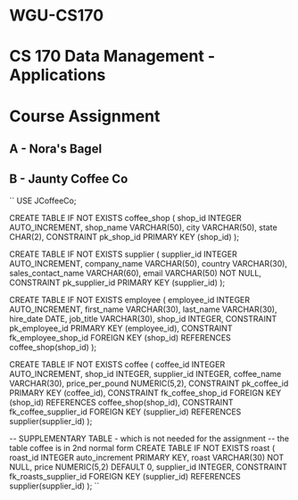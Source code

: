 # WGU-CS170
# CS 170 Data Management - Applications
# Course Assignment

## A - Nora's Bagel 

## B - Jaunty Coffee Co

``
USE JCoffeeCo;

CREATE TABLE IF NOT EXISTS coffee_shop (
	shop_id INTEGER AUTO_INCREMENT,
    shop_name VARCHAR(50),
    city VARCHAR(50),
    state CHAR(2),
    CONSTRAINT pk_shop_id PRIMARY KEY (shop_id)
);

CREATE TABLE IF NOT EXISTS supplier (
	supplier_id INTEGER AUTO_INCREMENT,
    company_name VARCHAR(50),
    country VARCHAR(30),
    sales_contact_name VARCHAR(60),
    email VARCHAR(50) NOT NULL,
    CONSTRAINT pk_supplier_id PRIMARY KEY (supplier_id)
);

CREATE TABLE IF NOT EXISTS employee (
	employee_id INTEGER AUTO_INCREMENT,
    first_name VARCHAR(30),
    last_name VARCHAR(30),
    hire_date DATE,
    job_title VARCHAR(30),
    shop_id INTEGER,
    CONSTRAINT pk_employee_id PRIMARY KEY (employee_id),
    CONSTRAINT fk_employee_shop_id FOREIGN KEY (shop_id) REFERENCES coffee_shop(shop_id)
);

CREATE TABLE IF NOT EXISTS coffee (
	coffee_id INTEGER AUTO_INCREMENT,
    shop_id INTEGER,
    supplier_id INTEGER,
    coffee_name VARCHAR(30),
    price_per_pound NUMERIC(5,2),
    CONSTRAINT pk_coffee_id PRIMARY KEY (coffee_id),
    CONSTRAINT fk_coffee_shop_id FOREIGN KEY (shop_id) REFERENCES coffee_shop(shop_id),
    CONSTRAINT fk_coffee_supplier_id FOREIGN KEY (supplier_id) REFERENCES supplier(supplier_id)
);

-- SUPPLEMENTARY TABLE - which is not needed for the assignment
-- the table coffee is in 2nd normal form
CREATE TABLE IF NOT EXISTS roast (
	roast_id INTEGER auto_increment PRIMARY KEY,
    roast VARCHAR(30) NOT NULL,
    price NUMERIC(5,2) DEFAULT 0,
    supplier_id INTEGER,
	CONSTRAINT fk_roasts_supplier_id FOREIGN KEY (supplier_id) REFERENCES supplier(supplier_id)
); ``
